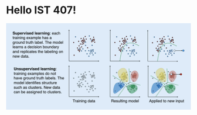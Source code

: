 # Hello IST 407!

![Machine Learning Image](https://github.com/afazlija/Assignemnt_1/blob/master/Supervised_and_unsupervised_machine_learning.webp)
